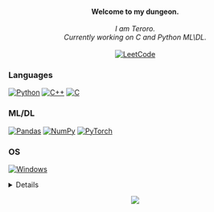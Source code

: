 <p align="center">
    <b>Welcome to my dungeon.</b><br><br>
    <i>
        I am Teroro.<br>
        Currently working on C and Python ML\DL.<br>
    </i><br>
    </a>
    <a href="https://leetcode.com/Teroro_o">
        <img src="https://img.shields.io/badge/LeetCode-blue?style=flat-square&logo=LeetCode" alt="LeetCode">
    </a>
</p>

### Languages
[![Python](https://img.shields.io/badge/python-black?style=for-the-badge&logo=python)](https://github.com/xTeroro)
[![C++](https://img.shields.io/badge/c++-black?style=for-the-badge&logo=cplusplus)](https://github.com/xTeroro)
[![C](https://img.shields.io/badge/c-black?style=for-the-badge&logo=c)](https://github.com/xTeroro)

### ML/DL
[![Pandas](https://img.shields.io/badge/pandas-black?style=for-the-badge&logo=pandas)](https://github.com/xTeroro)
[![NumPy](https://img.shields.io/badge/numpy-black?style=for-the-badge&logo=numpy)](https://github.com/xTeroro)
[![PyTorch](https://img.shields.io/badge/PyTorch-black?style=for-the-badge&logo=PyTorch)](https://github.com/xTeroro)

### OS
[![Windows](https://img.shields.io/badge/Windows-black?style=for-the-badge&logo=Windows)](https://github.com/xTeroro)

<details>
<p align="center">
  <a href="https://github.com/xTeroro">
    <img src="http://github-profile-summary-cards.vercel.app/api/cards/profile-details?username=xTeroro&theme=transparent" />
  </a>
  <a href="https://github.com/xTeroro">
    <img src="https://github-readme-streak-stats.herokuapp.com/?user=xTeroro&hide_border=true&card_width=338&theme=transparent" />
  </a>
  <a href="https://github.com/xTeroro">
    <img src="http://github-profile-summary-cards.vercel.app/api/cards/stats?username=xTeroro&theme=transparent" />
</p>
</details>

<p align="center">
  <a href="https://github.com/xTeroro">
    <img src="https://komarev.com/ghpvc/?username=xTeroro&color=blue&style=flat)" />
  </a>
</p>
<!--

- 🔭 I’m currently working on ...
- 🌱 I’m currently learning ...
- 👯 I’m looking to collaborate on ...
- 🤔 I’m looking for help with ...
- 💬 Ask me about ...
- 📫 How to reach me: ...
- 😄 Pronouns: ...
- ⚡ Fun fact: ...
-->
